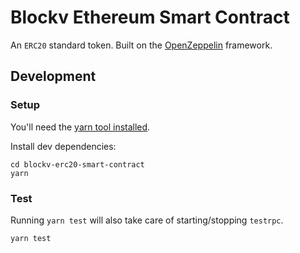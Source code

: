 # Blockv Ethereum Smart Contract

An `ERC20` standard token. Built on the [OpenZeppelin](https://openzeppelin.org/) framework.

## Development

### Setup

You'll need the [yarn tool installed](https://yarnpkg.com/lang/en/docs/install/).

Install dev dependencies:

```
cd blockv-erc20-smart-contract
yarn
```

### Test

Running `yarn test` will also take care of starting/stopping `testrpc`.

```
yarn test
```
